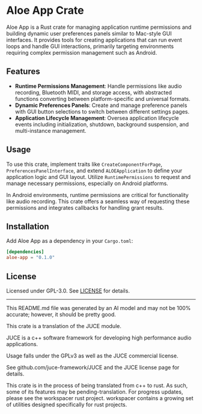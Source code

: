 # Aloe App Crate

Aloe App is a Rust crate for managing application runtime permissions and building dynamic user preferences panels similar to Mac-style GUI interfaces. It provides tools for creating applications that can run event loops and handle GUI interactions, primarily targeting environments requiring complex permission management such as Android.

## Features

- **Runtime Permissions Management**: Handle permissions like audio recording, Bluetooth MIDI, and storage access, with abstracted functions converting between platform-specific and universal formats.
- **Dynamic Preferences Panels**: Create and manage preference panels with GUI button selections to switch between different settings pages.
- **Application Lifecycle Management**: Oversea application lifecycle events including initialization, shutdown, background suspension, and multi-instance management.

## Usage

To use this crate, implement traits like `CreateComponentForPage`, `PreferencesPanelInterface`, and extend `ALOEApplication` to define your application logic and GUI layout. Utilize `RuntimePermissions` to request and manage necessary permissions, especially on Android platforms.

In Android environments, runtime permissions are critical for functionality like audio recording. This crate offers a seamless way of requesting these permissions and integrates callbacks for handling grant results.

## Installation

Add Aloe App as a dependency in your `Cargo.toml`:

```toml
[dependencies]
aloe-app = "0.1.0"
```

## License

Licensed under GPL-3.0. See [LICENSE](https://github.com/klebs6/aloe-rs/blob/main/LICENSE) for details.

***
This README.md file was generated by an AI model and may not be 100% accurate; however, it should be pretty good.

This crate is a translation of the JUCE module.

JUCE is a c++ software framework for developing high performance audio applications.

Usage falls under the GPLv3 as well as the JUCE commercial license.

See github.com/juce-framework/JUCE and the JUCE license page for details.

This crate is in the process of being translated from c++ to rust. As such, some of its features may be pending-translation. For progress updates, please see the workspacer rust project. workspacer contains a growing set of utilities designed specifically for rust projects.
